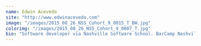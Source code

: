 ```yaml
---
name: Edwin Acevedo
site: "http://www.edwinacevedo.com"
image: "/images/2015_08_26_NSS_Cohort_9_0015_T_BW.jpg"
colorimg: "/images/2015_08_26_NSS_Cohort_9_0007_T.jpg"
bio: "Software developer via Nashville Software School. BarCamp Nashville 2015 chair. Husband, father, urban chicken farmer. Proud food opportunist."
---
```

